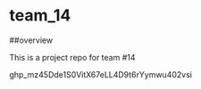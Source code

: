 # team_14

##overview

This is a project repo for team #14

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
